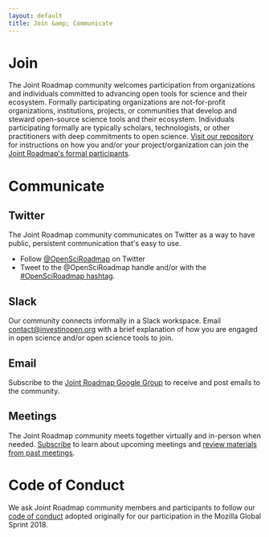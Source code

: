 ```yaml
---
layout: default
title: Join &amp; Communicate
---
```


# Join
The Joint Roadmap community welcomes participation from organizations and individuals committed to advancing open tools for science and their ecosystem. Formally participating organizations are not-for-profit organizations, institutions, projects, or communities that develop and steward open-source science tools and their ecosystem. Individuals participating formally are typically scholars, technologists, or other practitioners with deep commitments to open science. [Visit our repository](https://github.com/OpenScienceRoadmap/jrost#participants) for instructions on how you and/or your project/organization can join the [Joint Roadmap's formal participants](participants).

# Communicate

## Twitter
The Joint Roadmap community communicates on Twitter as a way to have public, persistent communication that's easy to use.
* Follow [@OpenSciRoadmap](https://twitter.com/OpenSciRoadmap) on Twitter
* Tweet to the @OpenSciRoadmap handle and/or with the [#OpenSciRoadmap hashtag](https://twitter.com/search?f=tweets&vertical=default&q=%23OpenSciRoadmap&src=typd).

## Slack
Our community connects informally in a Slack workspace. Email [contact@investinopen.org](mailto:contact@investinopen.org) with a brief explanation of how you are engaged in open science and/or open science tools to join.

## Email
Subscribe to the [Joint Roadmap Google Group](https://groups.google.com/forum/#!forum/jrost) to receive and post emails to the community.

## Meetings
The Joint Roadmap community meets together virtually and in-person when needed. [Subscribe](https://groups.google.com/forum/#!forum/jrost) to learn about upcoming meetings and [review materials from past meetings](meetings).

<!-- also update in contribute.md -->
# Code of Conduct
We ask Joint Roadmap community members and participants to follow our <a href="https://github.com/OpenScienceRoadmap/mozilla-sprint-2018/blob/master/CODE_OF_CONDUCT.md">code of conduct</a> adopted originally for our participation in the Mozilla Global Sprint 2018.
